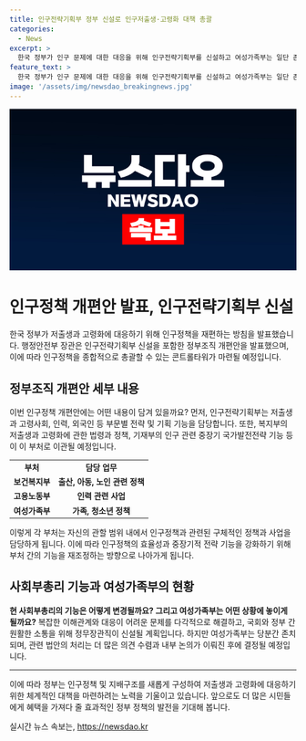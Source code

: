 ```yaml
---
title: 인구전략기획부 정부 신설로 인구저출생·고령화 대책 총괄
categories:
  - News
excerpt: >
  한국 정부가 인구 문제에 대한 대응을 위해 인구전략기획부를 신설하고 여성가족부는 일단 존치될 것이라고 발표했다. 새로운 기획부는 저출생과 고령사회, 인력 및 외국인 등 인구 정책을 담당하며, 사회부총리의 역할을 수행할 것으로 예상된다. 또한, 정무장관직 신설과 여성가족부의 폐지에 대한 내부 논의가 더 필요하다는 설명이 있었다. 정부는 이러한 변경 내용을 담은 정부조직법 및 저출산·고령화사회기본법 개정안을 이달 중 발의할 계획이다. (단어수: 91)
feature_text: >
  한국 정부가 인구 문제에 대한 대응을 위해 인구전략기획부를 신설하고 여성가족부는 일단 존치될 것이라고 발표했다. 새로운 기획부는 저출생과 고령사회, 인력 및 외국인 등 인구 정책을 담당하며, 사회부총리의 역할을 수행할 것으로 예상된다. 또한, 정무장관직 신설과 여성가족부의 폐지에 대한 내부 논의가 더 필요하다는 설명이 있었다. 정부는 이러한 변경 내용을 담은 정부조직법 및 저출산·고령화사회기본법 개정안을 이달 중 발의할 계획이다. (단어수: 91)
image: '/assets/img/newsdao_breakingnews.jpg'
---
```


<p><img src="/assets/img/newsdao_breakingnews.jpg" alt="ranknews 속보" /></p>

<h1>인구정책 개편안 발표, 인구전략기획부 신설</h1>

<p data-ke-size="size16">한국 정부가 저출생과 고령화에 대응하기 위해 인구정책을 재편하는 방침을 발표했습니다. 행정안전부 장관은 인구전략기획부 신설을 포함한 정부조직 개편안을 발표했으며, 이에 따라 인구정책을 종합적으로 총괄할 수 있는 콘트롤타워가 마련될 예정입니다.</p>

<h2 data-ke-size="size26">정부조직 개편안 세부 내용</h2>

<p data-ke-size="size16">이번 인구정책 개편안에는 어떤 내용이 담겨 있을까요? 먼저, 인구전략기획부는 저출생과 고령사회, 인력, 외국인 등 부문별 전략 및 기획 기능을 담당합니다. 또한, 복지부의 저출생과 고령화에 관한 법령과 정책, 기재부의 인구 관련 중장기 국가발전전략 기능 등이 이 부처로 이관될 예정입니다.</p>

<table>
  <tr>
    <td style="text-align: center; height: 17px;"><b>부처</b></td>
    <td style="text-align: center; height: 17px;"><b>담당 업무</b></td>
  </tr>
  <tr>
    <td style="text-align: center; height: 17px;"><b>보건복지부</b></td>
    <td style="text-align: center; height: 17px;"><b>출산, 아동, 노인 관련 정책</b></td>
  </tr>
  <tr>
    <td style="text-align: center; height: 17px;"><b>고용노동부</b></td>
    <td style="text-align: center; height: 17px;"><b>인력 관련 사업</b></td>
  </tr>
  <tr>
    <td style="text-align: center; height: 17px;"><b>여성가족부</b></td>
    <td style="text-align: center; height: 17px;"><b>가족, 청소년 정책</b></td>
  </tr>
</table>

<p data-ke-size="size16">이렇게 각 부처는 자신의 관할 범위 내에서 인구정책과 관련된 구체적인 정책과 사업을 담당하게 됩니다. 이에 따라 인구정책의 효율성과 중장기적 전략 기능을 강화하기 위해 부처 간의 기능을 재조정하는 방향으로 나아가게 됩니다.</p>

<h2 data-ke-size="size26">사회부총리 기능과 여성가족부의 현황</h2>

<p data-ke-size="size16"><b>현 사회부총리의 기능은 어떻게 변경될까요? 그리고 여성가족부는 어떤 상황에 놓이게 될까요?</b> 복잡한 이해관계와 대응이 어려운 문제를 다각적으로 해결하고, 국회와 정부 간 원활한 소통을 위해 정무장관직이 신설될 계획입니다. 하지만 여성가족부는 당분간 존치되며, 관련 법안의 처리는 더 많은 의견 수렴과 내부 논의가 이뤄진 후에 결정될 예정입니다.</p>

<hr>

<p data-ke-size="size16">이에 따라 정부는 인구정책 및 지배구조를 새롭게 구성하여 저출생과 고령화에 대응하기 위한 체계적인 대책을 마련하려는 노력을 기울이고 있습니다. 앞으로도 더 많은 시민들에게 혜택을 가져다 줄 효과적인 정부 정책의 발전을 기대해 봅니다.</p>
실시간 뉴스 속보는, <a href="https://newsdao.kr" rel="dofollow">https://newsdao.kr</a>


